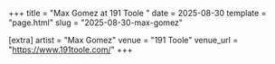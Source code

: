 +++
title = "Max Gomez at 191 Toole "
date = 2025-08-30
template = "page.html"
slug = "2025-08-30-max-gomez"

[extra]
artist = "Max Gomez"
venue = "191 Toole"
venue_url = "https://www.191toole.com/"
+++
